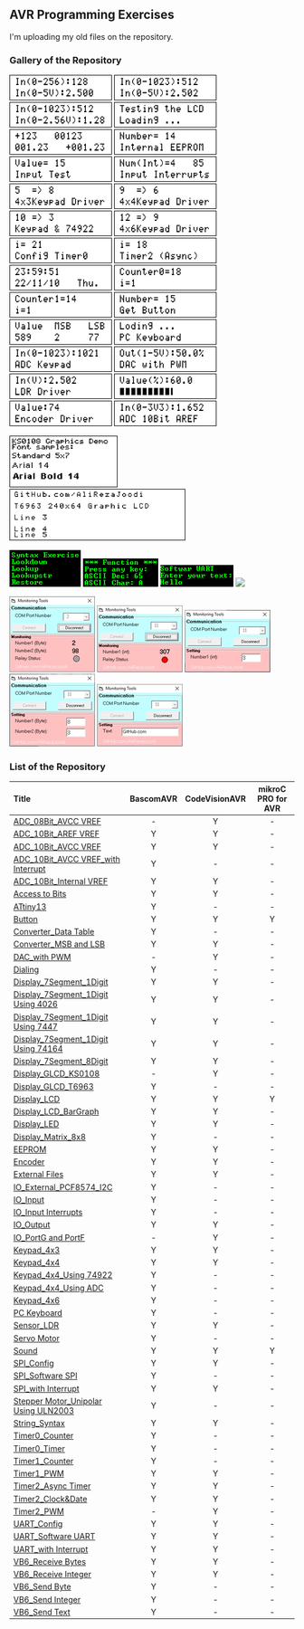 ## AVR Programming Exercises

I'm uploading my old files on the repository.

### Gallery of the Repository
![](ADC_08Bit_AVCC%20VREF/Simulate/Album.png)
![](ADC_10Bit_AVCC%20VREF/Simulate/Album.png)
![](ADC_10Bit_Internal%20VREF/Simulate/Album.png)
![](Display_LCD/Simulate/Album.png)
![](String_Syntax/Simulate/Album.png)
![](EEPROM/Simulate/Album.png)
![](IO_Input/Simulate/Album.png)
![](IO_Input%20Interrupts/Simulate/Album.png)
![](Keypad_4x3/Simulate/Album.png)
![](Keypad_4x4/Simulate/Album.png)
![](Keypad_4x4_Using%2074922/Simulate/Album.png)
![](Keypad_4x6/Simulate/Album.png)
![](Timer0_Timer/Simulate/Album.png)
![](Timer2_Async%20Timer/Simulate/Album.png)
![](Timer2_Clock&Date/Simulate/Album.png)
![](Timer0_Counter/Simulate/Album.png)
![](Timer1_Counter/Simulate/Album.png)
![](Button/Simulate/Album.png)
![](Converter_MSB%20and%20LSB/Simulate/Album.png)
![](PC%20Keyboard/Hardware/Album.png)
![](Keypad_4x4_Using%20ADC/Simulate/Album.png)
![](DAC_with%20PWM/Simulate/Album.png)
![](Sensor_LDR/Simulate/Album.png)
![](Display_LCD_BarGraph/Simulate/Album.png)
![](Encoder/Simulate/Album.png)
![](ADC_10Bit_AREF%20VREF/Simulate/Album.png)

![](Display_GLCD_KS0108/Simulate/Album.png)
![](Display_GLCD_T6963/Simulate/Album.png)

![](Converter_Data%20Table/Simulate/Album.png)
![](UART_Config/Simulate/Album.png)
![](UART_Software%20UART/Simulate/Album.png)
![](Servo%20Motor/Simulate/Album.jpg)

![](VB6_Receive%20Bytes/Code_VB6/Album.jpg) 
![](VB6_Receive%20Integer/Code_VB6/Album.jpg) 
![](VB6_Send%20Integer/Code_VB6/Album.jpg) 
![](VB6_Send%20Byte/Code_VB6/Album.jpg) 
![](VB6_Send%20Text/Code_VB6/Album.jpg) 

### List of the Repository

|Title|BascomAVR|CodeVisionAVR|mikroC PRO for AVR|
|:----|:-------:|:-----------:|:----------------:|
|[ADC_08Bit_AVCC VREF](ADC_08Bit_AVCC%20VREF)|-|Y|-|
|[ADC_10Bit_AREF VREF](ADC_10Bit_AREF%20VREF)|Y|Y|-|
|[ADC_10Bit_AVCC VREF](ADC_10Bit_AVCC%20VREF)|Y|Y|-|
|[ADC_10Bit_AVCC VREF_with Interrupt](ADC_10Bit_AVCC%20VREF_with%20Interrupt)|Y|-|-|
|[ADC_10Bit_Internal VREF](ADC_10Bit_Internal%20VREF)|Y|Y|-|
|[Access to Bits](Access%20to%20Bits)|Y|Y|-|
|[ATtiny13](ATtiny13)|Y|-|-|
|[Button](Button)|Y|Y|Y|
|[Converter_Data Table](Converter_Data%20Table)|Y|-|-|
|[Converter_MSB and LSB](Converter_MSB%20and%20LSB)|Y|Y|-|
|[DAC_with PWM](DAC_with%20PWM)|-|Y|-|
|[Dialing](Dialing)|Y|-|-|
|[Display_7Segment_1Digit](Display_7Segment_1Digit)|Y|Y|-|
|[Display_7Segment_1Digit Using 4026](Display_7Segment_1Digit%20Using%204026)|Y|Y|-|
|[Display_7Segment_1Digit Using 7447](Display_7Segment_1Digit%20Using%207447)|Y|Y|-|
|[Display_7Segment_1Digit Using 74164](Display_7Segment_1Digit%20Using%2074164)|Y|Y|-|
|[Display_7Segment_8Digit](Display_7Segment_8Digit)|Y|Y|-|
|[Display_GLCD_KS0108](Display_GLCD_KS0108)|-|Y|-|
|[Display_GLCD_T6963](Display_GLCD_T6963)|Y|-|-|
|[Display_LCD](Display_LCD)|Y|Y|Y|
|[Display_LCD_BarGraph](Display_LCD_BarGraph)|Y|Y|-|
|[Display_LED](Display_LED)|Y|Y|-|
|[Display_Matrix_8x8](Display_Matrix_8x8)|Y|-|-|
|[EEPROM](EEPROM)|Y|Y|-|
|[Encoder](Encoder)|Y|Y|-|
|[External Files](External%20Files)|Y|Y|-|
|[IO_External_PCF8574_I2C](IO_External_PCF8574_I2C)|Y|-|-|
|[IO_Input](IO_Input)|Y|-|-|
|[IO_Input Interrupts](IO_Input%20Interrupts)|Y|-|-|
|[IO_Output](IO_Output)|Y|Y|-|
|[IO_PortG and PortF](IO_PortG%20and%20PortF)|-|Y|-|
|[Keypad_4x3](Keypad_4x3)|Y|Y|-|
|[Keypad_4x4](Keypad_4x4)|Y|Y|-|
|[Keypad_4x4_Using 74922](Keypad_4x4_Using%2074922)|Y|-|-|
|[Keypad_4x4_Using ADC](Keypad_4x4_Using%20ADC)|Y|-|-|
|[Keypad_4x6](Keypad_4x6)|Y|-|-|
|[PC Keyboard](PC%20Keyboard)|Y|-|-|
|[Sensor_LDR](Sensor_LDR)|Y|Y|-|
|[Servo Motor](Servo%20Motor)|Y|-|-|
|[Sound](Sound)|Y|Y|Y|
|[SPI_Config](SPI_Config)|Y|Y|-|
|[SPI_Software SPI](SPI_Software%20SPI)|Y|-|-|
|[SPI_with Interrupt](SPI_with%20Interrupt)|Y|Y|-|
|[Stepper Motor_Unipolar Using ULN2003](Stepper%20Motor_Unipolar%20Using%20ULN2003)|Y|-|-|
|[String_Syntax](String_Syntax)|Y|Y|-|
|[Timer0_Counter](Timer0_Counter)|Y|-|-|
|[Timer0_Timer](Timer0_Timer)|Y|-|-|
|[Timer1_Counter](Timer1_Counter)|Y|-|-|
|[Timer1_PWM](Timer1_PWM)|Y|Y|-|
|[Timer2_Async Timer](Timer2_Async%20Timer)|Y|Y|-|
|[Timer2_Clock&Date](Timer2_Clock&Date)|Y|Y|-|
|[Timer2_PWM](Timer2_PWM)|-|Y|-|
|[UART_Config](UART_Config)|Y|Y|-|
|[UART_Software UART](UART_Software%20UART)|Y|Y|-|
|[UART_with Interrupt](UART_with%20Interrupt)|Y|Y|-|
|[VB6_Receive Bytes](VB6_Receive%20Bytes)|Y|Y|-|
|[VB6_Receive Integer](VB6_Receive%20Integer)|Y|Y|-|
|[VB6_Send Byte](VB6_Send%20Byte)|Y|-|-|
|[VB6_Send Integer](VB6_Send%20Integer)|Y|-|-|
|[VB6_Send Text](VB6_Send%20Text)|Y|-|-|



